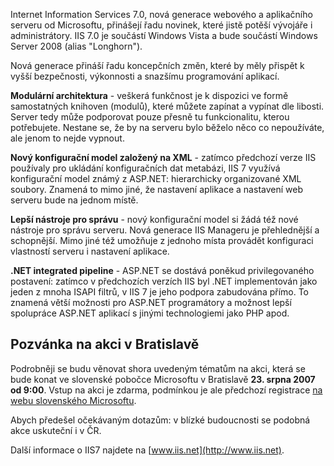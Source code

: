 <!-- dcterms:identifier = aspnetcz#159 -->
<!-- dcterms:title = Představení Internet Information Services (IIS) 7.0 -->
<!-- dcterms:abstract = Na akci v Bratislavě se podíváme na novou generaci webového a aplikačního serveru od Microsoftu, zejména z pohledu vývojáře .NET aplikací. -->
<!-- np9:categoryId = 6 -->
<!-- x4w:category = Akce a události -->
<!-- np9:authorId = 1 -->
<!-- np9:authorEmail = michal.valasek@altairis.cz -->
<!-- dcterms:creator = Michal Altair Valášek -->
<!-- dcterms:created = 2007-07-23T10:30:07+02:00 -->
<!-- dcterms:date = 2007-07-23T10:30:07+02:00 -->

Internet Information Services 7.0, nová generace webového a aplikačního serveru od Microsoftu, přinášejí řadu novinek, které jistě potěší vývojáře i administrátory. IIS 7.0 je součástí Windows Vista a bude součástí Windows Server 2008 (alias "Longhorn").  

Nová generace přináší řadu koncepčních změn, které by měly přispět k vyšší bezpečnosti, výkonnosti a snazšímu programování aplikací.  

**Modulární architektura** - veškerá funkčnost je k dispozici ve formě samostatných knihoven (modulů), které můžete zapínat a vypínat dle libosti. Server tedy může podporovat pouze přesně tu funkcionalitu, kterou potřebujete. Nestane se, že by na serveru bylo běželo něco co nepoužíváte, ale jenom to nejde vypnout.  

**Nový konfigurační model založený na XML** - zatímco předchozí verze IIS používaly pro ukládání konfiguračních dat metabázi, IIS 7 využívá konfigurační model známý z ASP.NET: hierarchicky organizované XML soubory. Znamená to mimo jiné, že nastavení aplikace a nastavení web serveru bude na jednom místě.  

**Lepší nástroje pro správu** - nový konfigurační model si žádá též nové nástroje pro správu serveru. Nová generace IIS Manageru je přehlednější a schopnější. Mimo jiné též umožňuje z jednoho místa provádět konfiguraci vlastností serveru i nastavení aplikace.  

**.NET integrated pipeline** - ASP.NET se dostává poněkud privilegovaného postavení: zatímco v předchozích verzích IIS byl .NET implementován jako jeden z mnoha ISAPI filtrů, v IIS 7 je jeho podpora zabudována přímo. To znamená větší možnosti pro ASP.NET programátory a možnost lepší spolupráce ASP.NET aplikací s jinými technologiemi jako PHP apod.  

## Pozvánka na akci v Bratislavě

Podrobněji se budu věnovat shora uvedeným tématům na akci, která se bude konat ve slovenské pobočce Microsoftu v Bratislavě **23. srpna 2007 od 9:00**. Vstup na akci je zdarma, podmínkou je ale předchozí registrace [na webu slovenského Microsoftu](http://msevents.microsoft.com/CUI/EventDetail.aspx?EventID=1032347096&Culture=sk-sk).  

Abych předešel očekávaným dotazům: v blízké budoucnosti se podobná akce uskuteční i v ČR.  

Další informace o IIS7 najdete na [www.iis.net](http://www.iis.net).